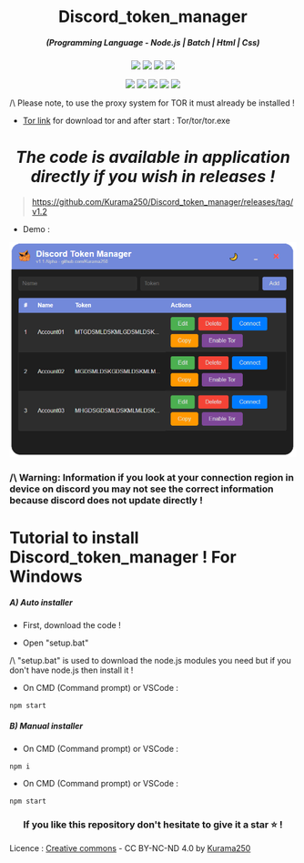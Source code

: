 <h1 align="center">Discord_token_manager</h1>
<em><h5 align="center">(Programming Language - Node.js | Batch | Html | Css)</h5></em>

<p align="center">
  <img src="https://img.shields.io/github/stars/Kurama250/Discord_token_manager">
  <img src="https://img.shields.io/github/license/Kurama250/Discord_token_manager">
  <img src="https://img.shields.io/github/repo-size/Kurama250/Discord_token_manager">
  <img src="https://img.shields.io/badge/stability-stable-green">
</p>

<p align="center">
  <img src="https://img.shields.io/npm/v/module-name">
  <img src="https://img.shields.io/npm/v/fs-extra?label=fs-extra">
  <img src="https://img.shields.io/npm/v/net?label=net">
  <img src="https://img.shields.io/npm/v/electron?label=electron">
  <img src="https://img.shields.io/npm/v/electron-builder?label=electron-builder">
</p>

/\ Please note, to use the proxy system for TOR it must already be installed !  
- [Tor link](https://archive.torproject.org/tor-package-archive/torbrowser/13.5.6/tor-expert-bundle-windows-x86_64-13.5.6.tar.gz) for download tor and after start : Tor/tor/tor.exe

<em><h1 align="center">The code is available in application directly if you wish in releases !</h1></em>
> https://github.com/Kurama250/Discord_token_manager/releases/tag/v1.2

- Demo : 

<p align="center">
  <img src="https://github.com/Kurama250/Discord_token_manager/blob/main/app.png" alt="Demo Image">
</p>

### /\ Warning: Information if you look at your connection region in device on discord you may not see the correct information because discord does not update directly !

# Tutorial to install Discord_token_manager ! For Windows

<h5>A) Auto installer</h5>

- First, download the code !

- Open "setup.bat"

/\ "setup.bat" is used to download the node.js modules you need but if you don't have node.js then install it !

- On CMD (Command prompt) or VSCode :

```shell
npm start
```

<h5>B) Manual installer</h5>

- On CMD (Command prompt) or VSCode :

```shell
npm i
```

- On CMD (Command prompt) or VSCode :

```shell
npm start
```

<h3 align="center">If you like this repository don't hesitate to give it a star ⭐ !</h3>

Licence : [Creative commons](https://creativecommons.org/licenses/by-nc-nd/4.0/deed.en) - CC BY-NC-ND 4.0 by [Kurama250](https://github.com/Kurama250)
